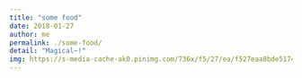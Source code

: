 ```yaml
---
title: "some food"
date: 2018-01-27
author: me
permalink: ./some-food/
detail: "Magical~!"
img: https://s-media-cache-ak0.pinimg.com/736x/f5/27/ea/f527eaa8bde5174b48a3608f07214ddb.jpg
---
```

